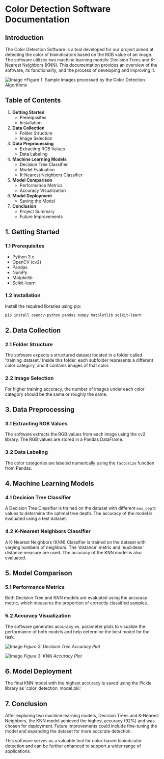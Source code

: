 # Color Detection Software Documentation

## Introduction
The Color Detection Software is a tool developed for our project aimed at detecting the color of bioindicators based on the RGB value of an image. The software utilizes two machine learning models: Decision Trees and K-Nearest Neighbors (KNN). This documentation provides an overview of the software, its functionality, and the process of developing and improving it.

![Image](training_dataset.png)
*Figure 1: Sample images processed by the Color Detection Algorithms

## Table of Contents
1. **Getting Started**
    - Prerequisites
    - Installation
2. **Data Collection**
    - Folder Structure
    - Image Selection
3. **Data Preprocessing**
    - Extracting RGB Values
    - Data Labeling
4. **Machine Learning Models**
    - Decision Tree Classifier
    - Model Evaluation
    - K-Nearest Neighbors Classifier
5. **Model Comparison**
    - Performance Metrics
    - Accuracy Visualization
6. **Model Deployment**
    - Saving the Model
7. **Conclusion**
    - Project Summary
    - Future Improvements

## 1. Getting Started
### 1.1 Prerequisites
- Python 3.x
- OpenCV (cv2)
- Pandas
- NumPy
- Matplotlib
- Scikit-learn

### 1.2 Installation
Install the required libraries using pip:
```bash
pip install opencv-python pandas numpy matplotlib scikit-learn
```

## 2. Data Collection
### 2.1 Folder Structure
The software expects a structured dataset located in a folder called 'training_dataset.' Inside this folder, each subfolder represents a different color category, and it contains images of that color.

### 2.2 Image Selection
For higher training accuracy, the number of images under each color category should be the same or roughly the same.

## 3. Data Preprocessing
### 3.1 Extracting RGB Values
The software extracts the RGB values from each image using the cv2 library. The RGB values are stored in a Pandas DataFrame.

### 3.2 Data Labeling
The color categories are labeled numerically using the `factorize` function from Pandas.

## 4. Machine Learning Models
### 4.1 Decision Tree Classifier
A Decision Tree Classifier is trained on the dataset with different `max_depth` values to determine the optimal tree depth. The accuracy of the model is evaluated using a test dataset.

### 4.2 K-Nearest Neighbors Classifier
A K-Nearest Neighbors (KNN) Classifier is trained on the dataset with varying numbers of neighbors. The 'distance' metric and 'euclidean' distance measure are used. The accuracy of the KNN model is also evaluated.

## 5. Model Comparison
### 5.1 Performance Metrics
Both Decision Tree and KNN models are evaluated using the accuracy metric, which measures the proportion of correctly classified samples.

### 5.2 Accuracy Visualization
The software generates accuracy vs. parameter plots to visualize the performance of both models and help determine the best model for the task.

![Image](accuracy_dtree.png)
*Figure 2: Decision Tree Accuracy Plot*

![Image](accuracy_knn.png)
*Figure 3: KNN Accuracy Plot*

## 6. Model Deployment
The final KNN model with the highest accuracy is saved using the Pickle library as 'color_detection_model.pkl.'

## 7. Conclusion
After exploring two machine learning models, Decision Trees and K-Nearest Neighbors, the KNN model achieved the highest accuracy (92%) and was chosen for deployment. Future improvements could include fine-tuning the model and expanding the dataset for more accurate detection.

This software serves as a valuable tool for color-based bioindicator detection and can be further enhanced to support a wider range of applications.


